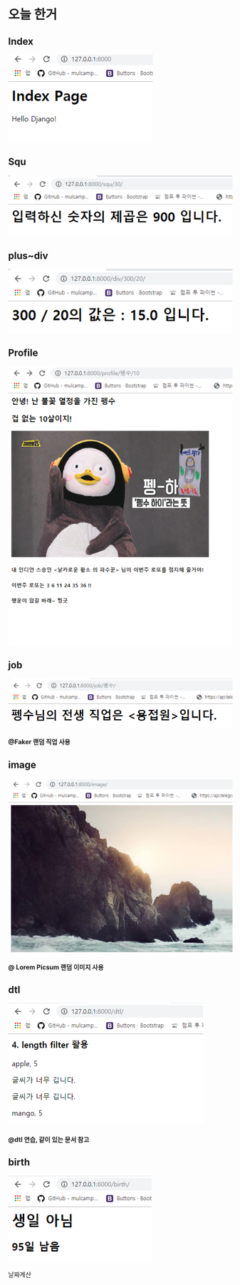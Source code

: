 # 오늘 한거



## Index

![image-20191111165602600](README.assets/image-20191111165602600.png)



## Squ

![image-20191111165652781](README.assets/image-20191111165652781.png)



## plus~div

![image-20191111165718882](README.assets/image-20191111165718882.png)





## Profile

![](README.assets/image-20191111165522610.png)

## job

![image-20191111165742793](README.assets/image-20191111165742793.png)



#### @Faker 랜덤 직업 사용



## image



![image-20191111165841251](README.assets/image-20191111165841251.png)



#### @  Lorem Picsum  랜덤 이미지 사용



## dtl



![image-20191111170007774](README.assets/image-20191111170007774.png)



#### @dtl 연습,  같이 있는 문서 참고



## birth



![image-20191111170054617](README.assets/image-20191111170054617.png)



날짜계산